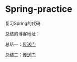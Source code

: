 # Spring-practice
复习Spring的代码

总结的博客地址：

总结一：[传送门](http://182.92.10.243/articles/2021/01/10/1610292439474.html)

总结二：[传送门](http://182.92.10.243/articles/2021/01/12/1610439275670.html)

